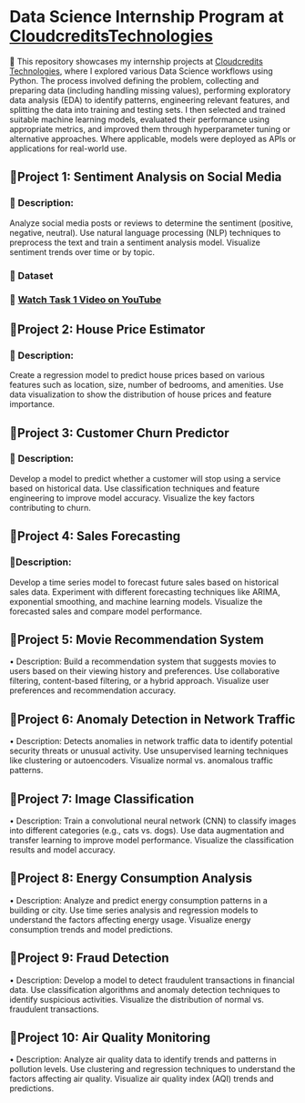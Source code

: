 # Data Science Internship Program at [CloudcreditsTechnologies](www.cloudcreditstechnologies.in)

💼 This repository showcases my internship projects at [Cloudcredits Technologies](https://www.linkedin.com/company/cloudcredits-technology-pvt-ltd/), where I explored various Data Science workflows using Python. The process involved defining the problem, collecting and preparing data (including handling missing values), performing exploratory data analysis (EDA) to identify patterns, engineering relevant features, and splitting the data into training and testing sets. I then selected and trained suitable machine learning models, evaluated their performance using appropriate metrics, and improved them through hyperparameter tuning or alternative approaches. Where applicable, models were deployed as APIs or applications for real-world use.

## 🔹Project 1: Sentiment Analysis on Social Media
### 📝 Description: 
Analyze social media posts or reviews to determine the sentiment (positive, negative, neutral). Use natural language processing (NLP) techniques to preprocess the text and train a sentiment analysis model. Visualize sentiment trends over time or by 
topic.
### 📂 Dataset
### 🎥 **[Watch Task 1 Video on YouTube](https://)**


## 🔹Project 2: House Price Estimator 
### 📝 Description: 
Create a regression model to predict house prices based on various features such as location, size, number of bedrooms, and amenities. Use data visualization to show the distribution of house prices and feature importance.

## 🔹Project 3: Customer Churn Predictor 
### 📝 Description: 
Develop a model to predict whether a customer will stop using a service based on historical data. Use classification techniques and feature engineering to improve model accuracy. Visualize the key factors contributing to churn.

## 🔹Project 4: Sales Forecasting 
### 📝Description: 
Develop a time series model to forecast future sales based on historical sales data. Experiment with different forecasting techniques like ARIMA, exponential smoothing, and machine learning models. Visualize the forecasted sales and compare model performance.

## 🔹Project 5: Movie Recommendation System
 • Description: Build a recommendation system that suggests movies to users based on their viewing history and preferences. Use collaborative filtering, content-based filtering, or a hybrid approach. Visualize user preferences and recommendation accuracy.


## 🔹Project 6: Anomaly Detection in Network Traffic 
• Description: Detects anomalies in network traffic data to identify potential security threats or unusual activity. Use unsupervised learning techniques like clustering or autoencoders. Visualize normal vs. anomalous traffic patterns. 

## 🔹Project 7:  Image Classification 
• Description: Train a convolutional neural network (CNN) to classify images into different categories (e.g., cats vs. dogs). Use data augmentation and transfer learning to improve model performance. Visualize the classification results and model accuracy. 

## 🔹Project 8: Energy Consumption Analysis 
• Description: Analyze and predict energy consumption patterns in a building or city. Use time series analysis and regression models to understand the factors affecting energy usage. Visualize energy consumption trends and model predictions.

## 🔹Project 9: Fraud Detection 
• Description: Develop a model to detect fraudulent transactions in financial data. Use classification algorithms and anomaly detection techniques to identify suspicious activities. Visualize the distribution of normal vs. fraudulent transactions. 

## 🔹Project 10: Air Quality Monitoring 
• Description: Analyze air quality data to identify trends and patterns in pollution levels. Use clustering and regression techniques to understand the factors affecting air quality. Visualize air quality index (AQI) trends and predictions. 






